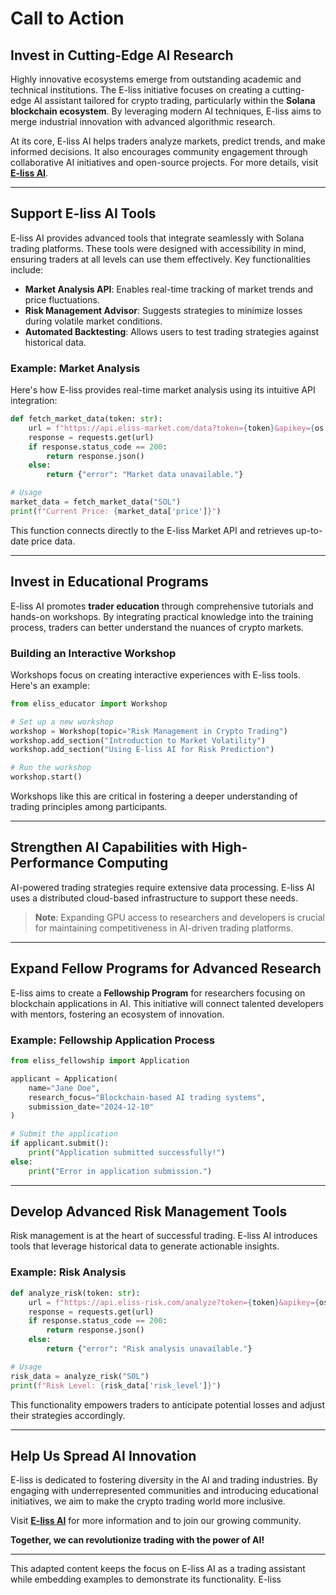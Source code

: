 
# Call to Action  
## Invest in Cutting-Edge AI Research  

Highly innovative ecosystems emerge from outstanding academic and technical institutions. The E-liss initiative focuses on creating a cutting-edge AI assistant tailored for crypto trading, particularly within the **Solana blockchain ecosystem**. By leveraging modern AI techniques, E-liss aims to merge industrial innovation with advanced algorithmic research.

At its core, E-liss AI helps traders analyze markets, predict trends, and make informed decisions. It also encourages community engagement through collaborative AI initiatives and open-source projects. For more details, visit **[E-liss AI](https://e-liss.net/)**.  

---

## Support E-liss AI Tools  

E-liss AI provides advanced tools that integrate seamlessly with Solana trading platforms. These tools were designed with accessibility in mind, ensuring traders at all levels can use them effectively. Key functionalities include:  

- **Market Analysis API**: Enables real-time tracking of market trends and price fluctuations.  
- **Risk Management Advisor**: Suggests strategies to minimize losses during volatile market conditions.  
- **Automated Backtesting**: Allows users to test trading strategies against historical data.  

### Example: Market Analysis  
Here's how E-liss provides real-time market analysis using its intuitive API integration:  

```python
def fetch_market_data(token: str):
    url = f"https://api.eliss-market.com/data?token={token}&apikey={os.getenv('API_KEY')}"
    response = requests.get(url)
    if response.status_code == 200:
        return response.json()
    else:
        return {"error": "Market data unavailable."}

# Usage
market_data = fetch_market_data("SOL")
print(f"Current Price: {market_data['price']}")
```

This function connects directly to the E-liss Market API and retrieves up-to-date price data.  

---

## Invest in Educational Programs  

E-liss AI promotes **trader education** through comprehensive tutorials and hands-on workshops. By integrating practical knowledge into the training process, traders can better understand the nuances of crypto markets.  

### Building an Interactive Workshop  
Workshops focus on creating interactive experiences with E-liss tools. Here's an example:  

```python
from eliss_educator import Workshop

# Set up a new workshop
workshop = Workshop(topic="Risk Management in Crypto Trading")
workshop.add_section("Introduction to Market Volatility")
workshop.add_section("Using E-liss AI for Risk Prediction")

# Run the workshop
workshop.start()
```

Workshops like this are critical in fostering a deeper understanding of trading principles among participants.  

---

## Strengthen AI Capabilities with High-Performance Computing  

AI-powered trading strategies require extensive data processing. E-liss AI uses a distributed cloud-based infrastructure to support these needs.  

> **Note**: Expanding GPU access to researchers and developers is crucial for maintaining competitiveness in AI-driven trading platforms.

---

## Expand Fellow Programs for Advanced Research  

E-liss aims to create a **Fellowship Program** for researchers focusing on blockchain applications in AI. This initiative will connect talented developers with mentors, fostering an ecosystem of innovation.  

### Example: Fellowship Application Process  

```python
from eliss_fellowship import Application

applicant = Application(
    name="Jane Doe",
    research_focus="Blockchain-based AI trading systems",
    submission_date="2024-12-10"
)

# Submit the application
if applicant.submit():
    print("Application submitted successfully!")
else:
    print("Error in application submission.")
```

---

## Develop Advanced Risk Management Tools  

Risk management is at the heart of successful trading. E-liss AI introduces tools that leverage historical data to generate actionable insights.  

### Example: Risk Analysis  

```python
def analyze_risk(token: str):
    url = f"https://api.eliss-risk.com/analyze?token={token}&apikey={os.getenv('API_KEY')}"
    response = requests.get(url)
    if response.status_code == 200:
        return response.json()
    else:
        return {"error": "Risk analysis unavailable."}

# Usage
risk_data = analyze_risk("SOL")
print(f"Risk Level: {risk_data['risk_level']}")
```

This functionality empowers traders to anticipate potential losses and adjust their strategies accordingly.  

---

## Help Us Spread AI Innovation  

E-liss is dedicated to fostering diversity in the AI and trading industries. By engaging with underrepresented communities and introducing educational initiatives, we aim to make the crypto trading world more inclusive.  

Visit **[E-liss AI](https://e-liss.net/)** for more information and to join our growing community.  

**Together, we can revolutionize trading with the power of AI!**  

--- 

This adapted content keeps the focus on E-liss AI as a trading assistant while embedding examples to demonstrate its functionality. E-liss
